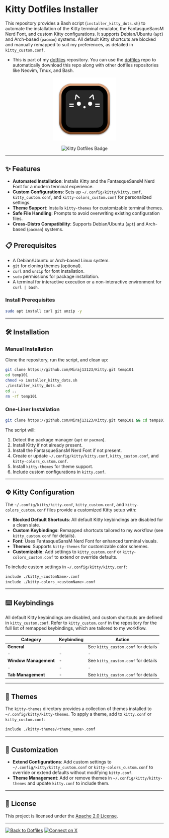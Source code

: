 # Kitty Dotfiles Installer

This repository provides a Bash script (`installer_kitty_dots.sh`) to automate the installation of the Kitty terminal emulator, the FantasqueSansM Nerd Font, and custom Kitty configurations. It supports Debian/Ubuntu (`apt`) and Arch-based (`pacman`) systems. All default Kitty shortcuts are blocked and manually remapped to suit my preferences, as detailed in `kitty_custom.conf`.

- This is part of my [dotfiles](https://github.com/Miraj13123/dotfiles) repository. You can use the [dotfiles](https://github.com/Miraj13123/dotfiles) repo to automatically download this repo along with other dotfiles repositories like Neovim, Tmux, and Bash.

<p align="center">
  <img src="https://raw.githubusercontent.com/kovidgoyal/kitty/master/logo/kitty.png" alt="Kitty Dotfiles Badge" width="200"/>
</p>
<p align="center">
  <img src="https://img.shields.io/badge/Kitty-Dotfiles-181717?style=flat-square&logo=kitty" alt="Kitty Dotfiles Badge" width="200"/>
</p>

---

## ✨ Features

- **Automated Installation**: Installs Kitty and the FantasqueSansM Nerd Font for a modern terminal experience.
- **Custom Configurations**: Sets up `~/.config/kitty/kitty.conf`, `kitty_custom.conf`, and `kitty-colors_custom.conf` for personalized settings.
- **Theme Support**: Installs `kitty-themes` for customizable terminal themes.
- **Safe File Handling**: Prompts to avoid overwriting existing configuration files.
- **Cross-Distro Compatibility**: Supports Debian/Ubuntu (`apt`) and Arch-based (`pacman`) systems.

## 📋 Prerequisites

- A Debian/Ubuntu or Arch-based Linux system.
- `git` for cloning themes (optional).
- `curl` and `unzip` for font installation.
- `sudo` permissions for package installation.
- A terminal for interactive execution or a non-interactive environment for `curl | bash`.

### Install Prerequisites
```bash
sudo apt install curl git unzip -y
```

---

## 🛠️ Installation

### Manual Installation
Clone the repository, run the script, and clean up:
```bash
git clone https://github.com/Miraj13123/Kitty.git temp101
cd temp101
chmod +x installer_kitty_dots.sh
./installer_kitty_dots.sh
cd ..
rm -rf temp101
```

### One-Liner Installation
```bash
git clone https://github.com/Miraj13123/Kitty.git temp101 && cd temp101 && chmod +x installer_kitty_dots.sh && ./installer_kitty_dots.sh && cd .. && rm -rf temp101
```

The script will:
1. Detect the package manager (`apt` or `pacman`).
2. Install Kitty if not already present.
3. Install the FantasqueSansM Nerd Font if not present.
4. Create or update `~/.config/kitty/kitty.conf`, `kitty_custom.conf`, and `kitty-colors_custom.conf`.
5. Install `kitty-themes` for theme support.
6. Include custom configurations in `kitty.conf`.

---

## ⚙️ Kitty Configuration

The `~/.config/kitty/kitty.conf`, `kitty_custom.conf`, and `kitty-colors_custom.conf` files provide a customized Kitty setup with:
- **Blocked Default Shortcuts**: All default Kitty keybindings are disabled for a clean slate.
- **Custom Keybindings**: Remapped shortcuts tailored to my workflow (see `kitty_custom.conf` for details).
- **Font**: Uses FantasqueSansM Nerd Font for enhanced terminal visuals.
- **Themes**: Supports `kitty-themes` for customizable color schemes.
- **Customizable**: Add settings to `kitty_custom.conf` or `kitty-colors_custom.conf` to extend or override defaults.

To include custom settings in `~/.config/kitty/kitty.conf`:
```bash
include ./kitty_<customName>.conf
include ./kitty-colors_<customName>.conf
```

---

## ⌨️ Keybindings

All default Kitty keybindings are disabled, and custom shortcuts are defined in `kitty_custom.conf`. Refer to `kitty_custom.conf` in the repository for the full list of remapped keybindings, which are tailored to my workflow.

| **Category**         | **Keybinding**            | **Action**                              |
|----------------------|---------------------------|-----------------------------------------|
| **General**          | -                        | See `kitty_custom.conf` for details     |
| -                    | -                        | -                                       |
| **Window Management**| -                        | See `kitty_custom.conf` for details     |
| -                    | -                        | -                                       |
| **Tab Management**   | -                        | See `kitty_custom.conf` for details     |

---

## 🎨 Themes

The `kitty-themes` directory provides a collection of themes installed to `~/.config/kitty/kitty-themes`. To apply a theme, add to `kitty.conf` or `kitty_custom.conf`:
```bash
include ./kitty-themes/<theme_name>.conf
```

---

## 📝 Customization

- **Extend Configurations**: Add custom settings to `~/.config/kitty/kitty_custom.conf` or `kitty-colors_custom.conf` to override or extend defaults without modifying `kitty.conf`.
- **Theme Management**: Add or remove themes in `~/.config/kitty/kitty-themes` and update `kitty.conf` to include them.

---

## 📜 License

This project is licensed under the [Apache 2.0 License](LICENSE).

---

[![Back to Dotfiles](https://img.shields.io/badge/Back_to_Dotfiles-181717?style=flat-square&logo=github)](https://github.com/Miraj13123/dotfiles)
[![Connect on X](https://img.shields.io/badge/Connect_on_X-1DA1F2?style=flat-square&logo=x)](https://x.com/Mahmudul__Miraj)